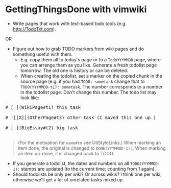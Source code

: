 # GettingThingsDone with vimwiki #

  * Write pages that work with text-based todo tools (e.g. http://TodoTxt.com).

OR

  * Figure out how to grab TODO markers from wiki pages and do something useful with them.
    * E.g. copy them all to today's page or to a `TodoYYYMMDD` page, where you can arrange them as you like. Generate a fresh todolist page tomorrow. The old one is history or can be deleted.
    * When creating the todolist, set a marker on the copied chunk in the source page (e.g. if you had `TODO: sometask` change that to `TODO(YYYMMDD-t1): sometask`.  The number corresponds to a number in the todolist page. Don't change this number. The todo list may look like:

<pre>
# [ ](WikiPage#t1) this task<br>
# ![[X]](OtherPage#t3) other task (I moved this one up.)<br>
# [ ](BigEssay#t2) big task<br>
</pre>

> (For the motivation for `name#tn` see UtlStyleLinks.)
> When marking an item done, the original is changed to `DONE(YYYMMDD-1):`. When marking an item un-done, it is changed back to TODO.
  * If you generate a todolist, the dates and numbers on all `TODO(YYYMMDD-1):` stamps are updated (to the current time; counting from 1 again).
  * Should todolists be only per wiki? Or across wikis? I think one per wiki, otherwise we'll get a lot of unrelated tasks mixed up.